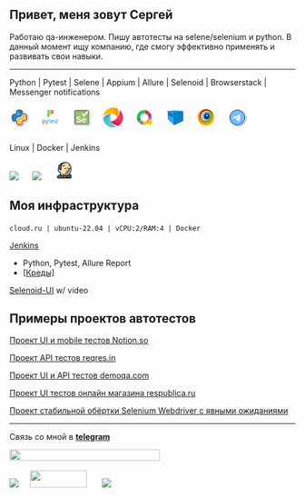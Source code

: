 ## Привет, меня зовут Сергей

Работаю qa-инженером. Пишу автотесты на selene/selenium и python. В данный момент ищу компанию, где смогу эффективно применять и развивать свои навыки.

---
<!--
<h5 align="left">Python|Pytest | Selene | Appium | Allure | Selenoid | Browserstack | Messenger notifications
</h5>
-->
Python | Pytest | Selene | Appium | Allure | Selenoid | Browserstack | Messenger notifications

<h5 align="left">
<img height="35" src="https://github.com/vinterbris/notion-project/blob/master/resources/images/Python.png"/>      &nbsp;&nbsp;&nbsp;&nbsp;
<img height="35" src="https://github.com/vinterbris/notion-project/blob/master/resources/images/Pytest.svg"/>      &nbsp;&nbsp;&nbsp;&nbsp;
<img height="35" src="https://github.com/vinterbris/notion-project/blob/master/resources/images/Selene.png"/>      &nbsp;&nbsp;&nbsp;&nbsp;
<img height="35" src="https://github.com/vinterbris/notion-project/blob/master/resources/images/appium.png"/>      &nbsp;&nbsp;&nbsp;&nbsp;
<img height="35" src="https://github.com/vinterbris/notion-project/blob/master/resources/images/allure.png"/>      &nbsp;&nbsp;&nbsp;&nbsp;
<img height="35" src="https://github.com/vinterbris/notion-project/blob/master/resources/images/Selenoid.svg"/>    &nbsp;&nbsp;&nbsp;&nbsp;
<img height="35" src="https://github.com/vinterbris/notion-project/blob/master/resources/images/browserstack.png"/>    &nbsp;&nbsp;&nbsp;&nbsp;
<img height="35" src="https://github.com/vinterbris/notion-project/blob/master/resources/images/telegram.png"/>    &nbsp;&nbsp;&nbsp;&nbsp;
</h5>
<!--
<h5 align="left">Linux | Docker | Jenkins
</h5>
-->

Linux | Docker | Jenkins

<img height="35" src="https://github.com/vinterbris/vinterbris/assets/21102027/472694ac-6ec3-4845-af93-8d7fa6ea7111"/>      &nbsp;&nbsp;&nbsp;&nbsp;
<img height="35" src="https://github.com/vinterbris/vinterbris/assets/21102027/9499bfac-d604-4d79-852b-38ed7b57131e"/>      &nbsp;&nbsp;&nbsp;&nbsp;
<img height="35" src="https://github.com/vinterbris/notion-project/blob/master/resources/images/jenkins.png"/>     &nbsp;&nbsp;&nbsp;&nbsp;



## Моя инфраструктура
`cloud.ru | ubuntu-22.04 | vCPU:2/RAM:4 | Docker`

[Jenkins](http://176.123.163.26:8888/)
* Python, Pytest, Allure Report
* [[Креды]](https://gist.github.com/vinterbris/a046a0ad0b9331041907c66e0435ee72)

[Selenoid-UI](http://176.123.163.26:9090/#/) w/ video 

## Примеры проектов автотестов
[Проект UI и mobile тестов Notion.so](https://github.com/vinterbris/notion-project)

[Проект API тестов reqres.in](https://github.com/vinterbris/reqres-project)

[Проект UI и API тестов demoqa.com](https://github.com/vinterbris/demoqa-project)

[Проект UI тестов онлайн магазина respublica.ru](https://github.com/vinterbris/respublica-project)

[Проект стабильной обёртки Selenium Webdriver с явными ожиданиями](https://github.com/vinterbris/webdriver-project)

<!--
[Домашние задания для CS50 Python 2023](https://github.com/me50/vinterbris)

[Домашние задания для CS50 2017](https://github.com/vinterbris/Dessumiis)
-->

---
Связь со мной в [**telegram**](https://t.me/vbr_s)

<img width="265" height="20" src="https://www.codewars.com/users/vinterbris/badges/small"/>

<img height="30" src="https://github.com/vinterbris/vinterbris/assets/21102027/88679b6e-746d-455e-b07c-5fa3f26fce9b"/> &nbsp;&nbsp;&nbsp;
<img height="30" width="100" src="https://upload.wikimedia.org/wikipedia/commons/thumb/0/09/ThinkPad_Logo.svg/512px-ThinkPad_Logo.svg.png"/> &nbsp; &nbsp; &nbsp;
<img height="33" src="https://github.com/vinterbris/vinterbris/assets/21102027/8e5258ef-b5f1-4e56-9cea-aba1f20a1983"/> &nbsp; 











<!--
**vinterbris/vinterbris** is a ✨ _special_ ✨ repository because its `README.md` (this file) appears on your GitHub profile.

Here are some ideas to get you started:

- 🔭 I’m currently working on ...
- 🌱 I’m currently learning ...
- 👯 I’m looking to collaborate on ...
- 🤔 I’m looking for help with ...
- 💬 Ask me about ...
- 📫 How to reach me: ...
- ⚡ Fun fact: ...
-->
